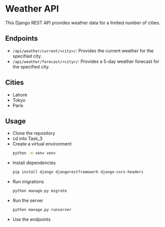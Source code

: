 # Weather API

This Django REST API provides weather data for a limited number of cities.

## Endpoints

- `/api/weather/current/<city>/`: Provides the current weather for the specified city.
- `/api/weather/forecast/<city>/`: Provides a 5-day weather forecast for the specified city.

## Cities

- Lahore
- Tokyo
- Paris

## Usage

- Clone the repository
- cd into Task_3
- Create a virtual environment
  ```bash
  python -m venv venv
  ```
- Install dependencies
  ```bash
  pip install django djangorestframework django-cors-headers
  ```
- Run migrations
  ```bash
  python manage.py migrate
  ```
- Run the server
  ```bash
  python manage.py runserver
  ```
- Use the endpoints
